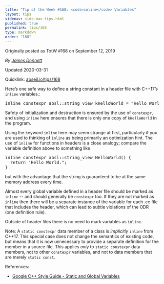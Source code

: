```yaml
---
title: "Tip of the Week #168: <code>inline</code> Variables"
layout: tips
sidenav: side-nav-tips.html
published: true
permalink: tips/168
type: markdown
order: "168"
---
```


Originally posted as TotW #168 on September 12, 2019

*By [James Dennett](mailto:jdennett@google.com)*

Updated 2020-03-31

Quicklink: [abseil.io/tips/168](https://abseil.io/tips/168)


Here’s one safe way to define a string constant in a header file with C++17’s
`inline` variables.:

<pre class="prettyprint lang-cpp code">
inline constexpr absl::string_view kHelloWorld = "Hello World.";
</pre>

Safety of initialization and destruction is ensured by the use of `constexpr`,
and using `inline` here ensures that there is only one copy of `kHelloWorld` in
the program.

Using the keyword `inline` here may seem strange at first, particularly if you
are used to thinking of `inline` as being primarily an optimization hint. The
use of `inline` for functions in headers is a close analogy; compare the
variable definition above to something like

<pre class="prettyprint lang-cpp code">
inline constexpr absl::string_view HelloWorld() {
  return "Hello World.";
}
</pre>

but with the advantage that the string is guaranteed to be at the same memory
address every time.

Almost every global variable defined in a header file should be marked as
`inline` -- and should generally be `constexpr` too. If they are not marked as
`inline` then there will be a separate instance of the variable for each .cc
file that includes the header, which can lead to subtle violations of the ODR
(one definition rule).

Outside of header files there is no need to mark variables as `inline`.

Note: A `static constexpr` data member of a class is _implicitly_ `inline` from
C++17. This special case does not change the semantics of existing code, but
means that it is now unnecessary to provide a separate definition for the member
in a source file. This applies _only_ to `static constexpr` data members, not to
other `constexpr` variables, and not to data members that are merely `static
const`.

References:

*   [Google C++ Style Guide - Static and Global Variables](https://google.github.io/styleguide/cppguide.html#Static_and_Global_Variables)
